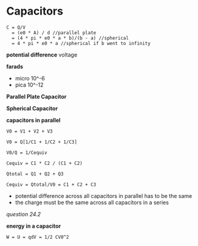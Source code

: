 # Capacitors

    C = Q/V
      = (e0 * A) / d //parallel plate
      = (4 * pi * e0 * a * b)/(b - a) //spherical
      = 4 * pi * e0 * a //spherical if b went to infinity

**potential difference** voltage

**farads**
- micro 10^-6
- pica 10^-12

**Parallel Plate Capacitor**

**Spherical Capacitor**

**capacitors in parallel**

    V0 = V1 + V2 + V3

    V0 = Q[1/C1 + 1/C2 + 1/C3]

    V0/Q = 1/Cequiv

    Cequiv = C1 * C2 / (C1 + C2)

    Qtotal = Q1 + Q2 + Q3

    Cequiv = Qtotal/V0 = C1 + C2 + C3

- potential difference across all capacitors in parallel has to be the same
- the charge must be the same across all capacitors in a series

*question 24.2*

**energy in a capacitor**

    W = U = qdV = 1/2 CV0^2
